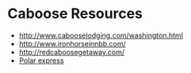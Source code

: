# Caboose Resources

- http://www.cabooselodging.com/washington.html
- http://www.ironhorseinnbb.com/
- http://redcaboosegetaway.com/
- [Polar express](https://visitrainier.com/events/polar-express-train-ride-select-dates-nov-dec-31-2017/)


